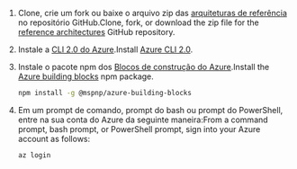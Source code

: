 1. <span data-ttu-id="5dd3f-101">Clone, crie um fork ou baixe o arquivo zip das [arquiteturas de referência](https://github.com/mspnp/reference-architectures) no repositório GitHub.</span><span class="sxs-lookup"><span data-stu-id="5dd3f-101">Clone, fork, or download the zip file for the [reference architectures](https://github.com/mspnp/reference-architectures) GitHub repository.</span></span>

2. <span data-ttu-id="5dd3f-102">Instale a [CLI 2.0 do Azure](/cli/azure/install-azure-cli?view=azure-cli-latest).</span><span class="sxs-lookup"><span data-stu-id="5dd3f-102">Install [Azure CLI 2.0](/cli/azure/install-azure-cli?view=azure-cli-latest).</span></span>

3. <span data-ttu-id="5dd3f-103">Instale o pacote npm dos [Blocos de construção do Azure](https://github.com/mspnp/template-building-blocks/wiki/Install-Azure-Building-Blocks).</span><span class="sxs-lookup"><span data-stu-id="5dd3f-103">Install the [Azure building blocks](https://github.com/mspnp/template-building-blocks/wiki/Install-Azure-Building-Blocks) npm package.</span></span>

   ```bash
   npm install -g @mspnp/azure-building-blocks
   ```

4. <span data-ttu-id="5dd3f-104">Em um prompt de comando, prompt do bash ou prompt do PowerShell, entre na sua conta do Azure da seguinte maneira:</span><span class="sxs-lookup"><span data-stu-id="5dd3f-104">From a command prompt, bash prompt, or PowerShell prompt, sign into your Azure account as follows:</span></span>

   ```bash
   az login
   ```
